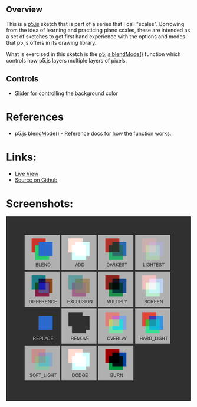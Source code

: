 
## Overview

This is a [p5.js][p5js-home] sketch that is part of a series that I call "scales". Borrowing from the idea of learning and practicing piano scales, these are intended as a set of sketches to get first hand experience with the options and modes that p5.js offers in its drawing library.

What is exercised in this sketch is the [p5.js blendMode()][p5js-blendmode] function which controls how p5.js layers multiple layers of pixels.


## Controls

* Slider for controlling the background color

# References


* [p5.js blendMode()][p5js-blendmode] - Reference docs for how the function works.

# Links: 

* [Live View][live-view]
* [Source on Github][source-code]

# Screenshots:

![screenshot][screenshot-01]



[p5js-home]: https://p5js.org/
[p5js-blendmode]: https://p5js.org/reference/p5/blendMode/
[source-code]: https://github.com/brianhonohan/sketchbook/tree/master/p5js/scales/blendmode/
[live-view]: https://brianhonohan.com/sketchbook/p5js/scales/blendmode/
[screenshot-01]: ./screenshot-01.png

